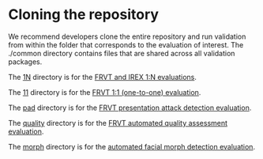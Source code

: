 
# Cloning the repository
We recommend developers clone the entire repository and run validation from within
the folder that corresponds to the evaluation of interest.  The ./common directory
contains files that are shared across all validation packages.

The [1N](https://github.com/usnistgov/frvt/tree/master/1N) directory is for the [FRVT and IREX 1:N evaluations](https://pages.nist.gov/frvt/api/FRVT_IREX_ongoing_1N_api.pdf).

The [11](https://github.com/usnistgov/frvt/tree/master/11) directory is for the [FRVT 1:1 (one-to-one) evaluation](https://pages.nist.gov/frvt/api/FRVT_ongoing_11_api.pdf).

The [pad](https://github.com/usnistgov/frvt/tree/master/pad) directory is for the [FRVT presentation attack detection evaluation](https://pages.nist.gov/frvt/api/FRVT_pad_api.pdf).

The [quality](https://github.com/usnistgov/frvt/tree/master/quality) directory is for the [FRVT automated quality assessment evaluation](https://pages.nist.gov/frvt/api/FRVT_ongoing_quality_api.pdf).

The [morph](https://github.com/usnistgov/frvt/tree/master/morph) directory is for the [automated facial morph detection evaluation](https://pages.nist.gov/frvt/api/FRVT_ongoing_morph_api.pdf).

